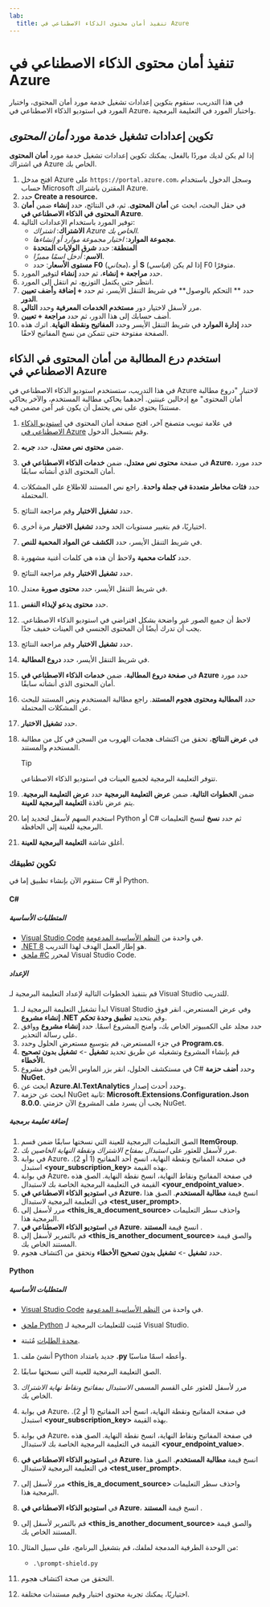 ```yaml
---
lab:
  title: تنفيذ أمان محتوى الذكاء الاصطناعي في Azure
---
```


# تنفيذ أمان محتوى الذكاء الاصطناعي في Azure

في هذا التدريب، ستقوم بتكوين إعدادات تشغيل خدمة مورد أمان المحتوى، واختبار المورد في استوديو الذكاء الاصطناعي في Azure، واختبار المورد في التعليمة البرمجية.

## تكوين إعدادات تشغيل خدمة مورد *أمان المحتوى*

إذا لم يكن لديك موردًا بالفعل، يمكنك تكوين إعدادات تشغيل خدمة مورد **أمان المحتوى** في اشتراك Azure الخاص بك.

1. افتح مدخل Azure على `https://portal.azure.com`، وسجل الدخول باستخدام حساب Microsoft المقترن باشتراك Azure.
1. حدد **Create a resource.**
1. في حقل البحث، ابحث عن **أمان المحتوى**. ثم، في النتائج، حدد **إنشاء** ضمن **أمان المحتوى في الذكاء الاصطناعي في Azure**.
1. توفير المورد باستخدام الإعدادات التالية:
    - **الاشتراك**: *اشتراك Azure الخاص بك*.
    - **مجموعة الموارد**: *اختيار مجموعة موارد أو إنشاءها*.
    - **المنطقة**: حدد **شرق الولايات المتحدة**
    - **الاسم**: *أدخل اسمًا مميزًا*.
    - **مستوى الأسعار**: حدد **F0** (*مجاني*)، أو **S** (*قياسي*) إذا لم يكن F0 متوفرًا.
1. حدد **مراجعة + إنشاء**، ثم حدد **إنشاء** لتوفير المورد.
1. انتظر حتى يكتمل التوزيع، ثم انتقل إلى المورد.
1. حدد ** التحكم بالوصول** في شريط التنقل الأيسر، ثم حدد **+ إضافة** و**أضف تعيين الدور**.
1. مرر لأسفل لاختيار دور **مستخدم الخدمات المعرفية** وحدد **التالي**.
1. أضف حسابك إلى هذا الدور، ثم حدد **مراجعة + تعيين**.
1. حدد **إدارة الموارد** في شريط التنقل الأيسر وحدد **المفاتيح ونقطة النهاية**. اترك هذه الصفحة مفتوحة حتى تتمكن من نسخ المفاتيح لاحقًا.

## استخدم درع المطالبة من أمان المحتوى في الذكاء الاصطناعي في Azure

في هذا التدريب، ستستخدم استوديو الذكاء الاصطناعي في Azure لاختبار "دروع مطالبة أمان المحتوى" مع إدخالين عينتين. أحدهما يحاكي مطالبة المستخدم، والآخر يحاكي مستندًا يحتوي على نص يحتمل أن يكون غير آمن مضمن فيه.

1. في علامة تبويب متصفح آخر، افتح صفحة أمان المحتوى في [استوديو الذكاء الاصطناعي في Azure](https://ai.azure.com/explore/contentsafety) وقم بتسجيل الدخول.
1. ضمن **محتوى نص معتدل**، حدد **جربه**.
1. في صفحة **محتوى نص معتدل**، ضمن **خدمات الذكاء الاصطناعي في Azure**، حدد مورد أمان المحتوى الذي أنشأته سابقًا.
1. حدد **فئات مخاطر متعددة في جملة واحدة**. راجع نص المستند للاطلاع على المشكلات المحتملة.
1. حدد **تشغيل الاختبار** وقم مراجعة النتائج.
1. اختياريًا، قم بتغيير مستويات الحد وحدد **تشغيل الاختبار** مرة أخرى.
1. في شريط التنقل الأيسر، حدد **الكشف عن المواد المحمية للنص**.
1. حدد **كلمات محمية** ولاحظ أن هذه هي كلمات أغنية مشهورة.
1. حدد **تشغيل الاختبار** وقم مراجعة النتائج.
1. في شريط التنقل الأيسر، حدد **محتوى صورة** معتدل.
1. حدد **محتوى يدعو لإيذاء النفس**.
1. لاحظ أن جميع الصور غير واضحة بشكل افتراضي في استوديو الذكاء الاصطناعي. يجب أن تدرك أيضًا أن المحتوى الجنسي في العينات خفيف جدًا.
1. حدد **تشغيل الاختبار** وقم مراجعة النتائج.
1. في شريط التنقل الأيسر، حدد **دروع المطالبة**.
1. في **صفحة دروع المطالبة**، ضمن **خدمات الذكاء الاصطناعي في Azure** حدد مورد أمان المحتوى الذي أنشأته سابقًا.
1. حدد **المطالبة ومحتوى هجوم المستند**. راجع مطالبة المستخدم ونص المستند للبحث عن المشكلات المحتملة.
1. حدد **تشغيل الاختبار**.
1. في **عرض النتائج**، تحقق من اكتشاف هجمات الهروب من السجن في كل من مطالبة المستخدم والمستند.

    > [!TIP]
    > تتوفر التعليمة البرمجية لجميع العينات في استوديو الذكاء الاصطناعي.

1. ضمن **الخطوات التالية**، ضمن **عرض التعليمة البرمجية** حدد **عرض التعليمة البرمجية**. يتم عرض نافذة **التعليمة البرمجية للعينة**.
1. استخدم السهم لأسفل لتحديد إما Python أو C# ثم حدد **نسخ** لنسخ التعليمات البرمجية للعينة إلى الحافظة.
1. أغلق شاشة **التعليمة البرمجية للعينة**.

### تكوين تطبيقك

ستقوم الآن بإنشاء تطبيق إما في C# أو Python.

#### C#

##### المتطلبات الأساسية

* [Visual Studio Code](https://code.visualstudio.com/) في واحدة من [النظم الأساسية المدعومة](https://code.visualstudio.com/docs/supporting/requirements#_platforms).
* [.NET 8](https://dotnet.microsoft.com/en-us/download/dotnet/8.0) هو إطار العمل الهدف لهذا التدريب.
* [ملحق #C](https://marketplace.visualstudio.com/items?itemName=ms-dotnettools.csharp) لمحرر Visual Studio Code.

##### الإعداد

قم بتنفيذ الخطوات التالية لإعداد التعليمة البرمجية لـ Visual Studio للتدريب.

1. ابدأ تشغيل التعليمة البرمجية لـ Visual Studio وفي عرض المستعرض، انقر فوق **إنشاء مشروع .NET** وقم بتحديد **تطبيق وحدة تحكم**.
1. حدد مجلد على الكمبيوتر الخاص بك، وامنح المشروع اسمًا. حدد **إنشاء مشروع** ووافق على رسالة التحذير.
1. في جزء المستعرض، قم بتوسيع مستعرض الحلول وحدد **Program.cs**.
1. قم بإنشاء المشروع وتشغيله عن طريق تحديد **تشغيل** -> **تشغيل بدون تصحيح الأخطاء.** 
1. في مستكشف الحلول، انقر بزر الماوس الأيمن فوق مشروع C# وحدد **أضف حزمة NuGet.**
1. ابحث عن **Azure.AI.TextAnalytics** وحدد أحدث إصدار.
1. ابحث عن حزمة NuGet ثانية: **Microsoft.Extensions.Configuration.Json 8.0.0**. يجب أن يسرد ملف المشروع الآن حزمتي NuGet.

##### إضافة تعليمة برمجية

1. الصق التعليمات البرمجية للعينة التي نسختها سابقًا ضمن قسم **ItemGroup**.
1. مرر لأسفل للعثور على *استبدال بمفتاح الاشتراك ونقطة النهاية الخاصين بك*.
1. في بوابة Azure، في صفحة المفاتيح ونقطة النهاية، انسخ أحد المفاتيح (1 أو 2). استبدل **<your_subscription_key>** بهذه القيمة.
1. في بوابة Azure، في صفحة المفاتيح ونقاط النهاية، انسخ نقطة النهاية. الصق هذه القيمة في التعليمة البرمجية الخاصة بك لاستبدال **<your_endpoint_value>**.
1. في **استوديو الذكاء الاصطناعي في Azure**، انسخ قيمة **مطالبة المستخدم**. الصق هذا في التعليمة البرمجية لاستبدال **<test_user_prompt>**.
1. مرر لأسفل إلى **<this_is_a_document_source>** واحذف سطر التعليمات البرمجية هذا.
1. في **استوديو الذكاء الاصطناعي في Azure**، انسخ قيمة **المستند** .
1. قم بالتمرير لأسفل إلى **<this_is_another_document_source>** والصق قيمة المستند الخاص بك.
1. حدد **تشغيل** -> **تشغيل بدون تصحيح الأخطاء** وتحقق من اكتشاف هجوم. 

#### Python

##### المتطلبات الأساسية

* [Visual Studio Code](https://code.visualstudio.com/) في واحدة من [النظم الأساسية المدعومة](https://code.visualstudio.com/docs/supporting/requirements#_platforms).

* [ملحق Python](https://marketplace.visualstudio.com/items?itemName=ms-python.python) مُثبت للتعليمات البرمجية لـ Visual Studio.

* [محدة الطلبات](https://pypi.org/project/requests/) مُثبتة.

1. أنشئ ملف Python جديد بامتداد **.py** وأعطه اسمًا مناسبًا.
1. الصق التعليمة البرمجية للعينة التي نسختها سابقًا.
1. مرر لأسفل للعثور على القسم المسمى *الاستبدال بمفاتيح ونقاط نهاية الاشتراك* الخاص بك.
1. في بوابة Azure، في صفحة المفاتيح ونقطة النهاية، انسخ أحد المفاتيح (1 أو 2). استبدل **<your_subscription_key>** بهذه القيمة.
1. في بوابة Azure، في صفحة المفاتيح ونقاط النهاية، انسخ نقطة النهاية. الصق هذه القيمة في التعليمة البرمجية الخاصة بك لاستبدال **<your_endpoint_value>**.
1. في **استوديو الذكاء الاصطناعي في Azure**، انسخ قيمة **مطالبة المستخدم**. الصق هذا في التعليمة البرمجية لاستبدال **<test_user_prompt>**.
1. مرر لأسفل إلى **<this_is_a_document_source>** واحذف سطر التعليمات البرمجية هذا.
1. في **استوديو الذكاء الاصطناعي في Azure**، انسخ قيمة **المستند** .
1. قم بالتمرير لأسفل إلى **<this_is_another_document_source>** والصق قيمة المستند الخاص بك.
1. من الوحدة الطرفية المدمجة لملفك، قم بتشغيل البرنامج، على سبيل المثال:

    - `.\prompt-shield.py`

1. التحقق من صحة اكتشاف هجوم.
1. اختياريًا، يمكنك تجربة محتوى اختبار وقيم مستندات مختلفة.
